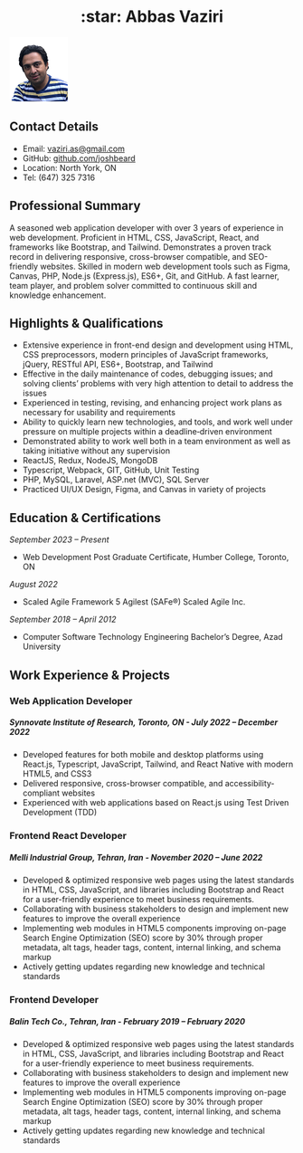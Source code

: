 <h1 style="text-align: center;">:star: Abbas Vaziri</h1>
  

![Abbas](_readme/Abbas.png )

## Contact Details

* Email: [vaziri.as@gmail.com](mailto:vaziri.as@gmail.com)
* GitHub: [github.com/joshbeard](https://github.com/abiasV)
* Location: North York, ON
* Tel: (647) 325 7316
  

## Professional Summary

A seasoned web application developer with over 3 years of experience in web development. Proficient in HTML, CSS, JavaScript, React, and frameworks like Bootstrap, and Tailwind. Demonstrates a proven track record in delivering responsive, cross-browser compatible, and SEO-friendly websites. Skilled in modern web development tools such as Figma, Canvas, PHP, Node.js (Express.js), ES6+, Git, and GitHub. A fast learner, team player, and problem solver committed to continuous skill and knowledge enhancement.

## Highlights & Qualifications

* Extensive experience in front-end design and development using HTML, CSS preprocessors, modern principles of JavaScript frameworks, jQuery, RESTful API, ES6+, Bootstrap, and Tailwind
* Effective in the daily maintenance of codes, debugging issues; and solving clients’ problems with very high attention to detail to address the issues
* Experienced in testing, revising, and enhancing project work plans as necessary for usability and requirements
* Ability to quickly learn new technologies, and tools, and work well under pressure on multiple projects within a deadline‐driven environment
* Demonstrated ability to work well both in a team environment as well as taking initiative without any supervision
* ReactJS, Redux, NodeJS, MongoDB
* Typescript, Webpack, GIT, GitHub, Unit Testing
* PHP, MySQL, Laravel, ASP.net (MVC), SQL Server
* Practiced UI/UX Design, Figma, and Canvas in variety of projects

## Education & Certifications

*September 2023 – Present*
* Web Development 
Post Graduate Certificate, Humber College, Toronto, ON

*August 2022*
* Scaled Agile Framework 5 Agilest (SAFe®) 
Scaled Agile Inc.

*September 2018 – April 2012*
* Computer Software Technology Engineering
Bachelor’s Degree, Azad University


## Work Experience & Projects

### Web Application Developer 
##### Synnovate Institute of Research, Toronto, ON -                                                                           *July 2022 – December 2022*
* Developed features for both mobile and desktop platforms using React.js, Typescript, JavaScript, Tailwind, and React Native with modern HTML5, and CSS3
* Delivered responsive, cross-browser compatible, and accessibility-compliant websites
* Experienced with web applications based on React.js using Test Driven Development (TDD)

### Frontend React Developer  
##### Melli Industrial Group, Tehran, Iran -                                                                                  *November 2020 – June 2022*
* Developed & optimized responsive web pages using the latest standards in HTML, CSS, JavaScript, and libraries including Bootstrap and React for a user-friendly experience to meet business requirements.
* Collaborating with business stakeholders to design and implement new features to improve the overall experience
* Implementing web modules in HTML5 components improving on-page Search Engine Optimization (SEO) score by 30% through proper metadata, alt tags, header tags, content, internal linking, and schema markup
* Actively getting updates regarding new knowledge and technical standards

### Frontend Developer  
##### Balin Tech Co., Tehran, Iran -                                                                                      *February 2019 – February 2020*
* Developed & optimized responsive web pages using the latest standards in HTML, CSS, JavaScript, and libraries including Bootstrap and React for a user-friendly experience to meet business requirements.
* Collaborating with business stakeholders to design and implement new features to improve the overall experience
* Implementing web modules in HTML5 components improving on-page Search Engine Optimization (SEO) score by 30% through proper metadata, alt tags, header tags, content, internal linking, and schema markup
* Actively getting updates regarding new knowledge and technical standards  
